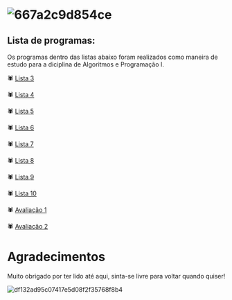 # ![667a2c9d854ce](https://github.com/niicfsz/Codigos_de_AP1/assets/167145187/d2b15f32-84ba-4ce4-823c-32591d881ed2)

## Lista de programas:
Os programas dentro das listas abaixo foram realizados como maneira de estudo para a diciplina de Algoritmos e Programação I.

🕷️ [Lista 3](https://github.com/niicfsz/Codigos_de_AP1/tree/main/Lista%203)

🕷️ [Lista 4](https://github.com/niicfsz/Codigos_de_AP1/tree/main/Lista%204)

🕷️ [Lista 5](https://github.com/niicfsz/Codigos_de_AP1/tree/main/Lista%205)

🕷️ [Lista 6](https://github.com/niicfsz/Codigos_de_AP1/tree/main/Lista%206)

🕷️ [Lista 7](https://github.com/niicfsz/Codigos_de_AP1/tree/main/Lista%207)

🕷️ [Lista 8](https://github.com/niicfsz/Codigos_de_AP1/tree/main/Lista%208)

🕷️ [Lista 9](https://github.com/niicfsz/Codigos_de_AP1/tree/main/Lista%209)

🕷️ [Lista 10](https://github.com/niicfsz/Codigos_de_AP1/tree/main/Lista%2010)

🕷️ [Avaliação 1](https://github.com/niicfsz/Codigos_de_AP1/blob/main/Avalia%C3%A7%C3%A3o%201)

🕷️ [Avaliação 2](https://github.com/niicfsz/Codigos_de_AP1/blob/main/Avalia%C3%A7%C3%A3o%202)

# Agradecimentos
Muito obrigado por ter lido até aqui, sinta-se livre para voltar quando quiser!

![df132ad95c07417e5d08f2f35768f8b4](https://github.com/niicfsz/Codigos_de_AP1/assets/167145187/25ff0467-7a38-44d7-b3be-6d6bb0726559)
